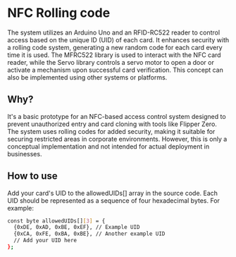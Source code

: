 
# NFC Rolling code

The system utilizes an Arduino Uno and an RFID-RC522 reader to control access based on the unique ID (UID) of each card. It enhances security with a rolling code system, generating a new random code for each card every time it is used. The MFRC522 library is used to interact with the NFC card reader, while the Servo library controls a servo motor to open a door or activate a mechanism upon successful card verification. This concept can also be implemented using other systems or platforms.

## Why?

It's a basic prototype for an NFC-based access control system designed to prevent unauthorized entry and card cloning with tools like Flipper Zero. The system uses rolling codes for added security, making it suitable for securing restricted areas in corporate environments. However, this is only a conceptual implementation and not intended for actual deployment in businesses.

## How to use

Add your card's UID to the allowedUIDs[] array in the source code. Each UID should be represented as a sequence of four hexadecimal bytes. For example:
``` bash
const byte allowedUIDs[][3] = {
  {0xDE, 0xAD, 0xBE, 0xEF}, // Example UID
  {0xCA, 0xFE, 0xBA, 0xBE}, // Another example UID
  // Add your UID here
};
```
